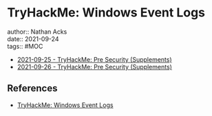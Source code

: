 # TryHackMe: Windows Event Logs

author:: Nathan Acks  
date:: 2021-09-24  
tags:: #MOC

* [2021-09-25 - TryHackMe: Pre Security (Supplements)](../log/2021-09-25-tryhackme-pre-security-supplements.md)
* [2021-09-26 - TryHackMe: Pre Security (Supplements)](../log/2021-09-26-tryhackme-pre-security-supplements.md)

## References

* [TryHackMe: Windows Event Logs](https://tryhackme.com/room/windowseventlogs)

